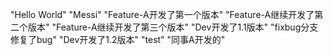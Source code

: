 "Hello World"
"Messi"
"Feature-A开发了第一个版本"
"Feature-A继续开发了第二个版本"
"Feature-A继续开发了第三个版本"
"Dev开发了1.1版本"
"fixbug分支修复了bug"
"Dev开发了1.2版本"
"test"
"同事A开发的"
